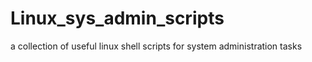 # Linux_sys_admin_scripts
a collection of useful linux shell scripts for system administration tasks
